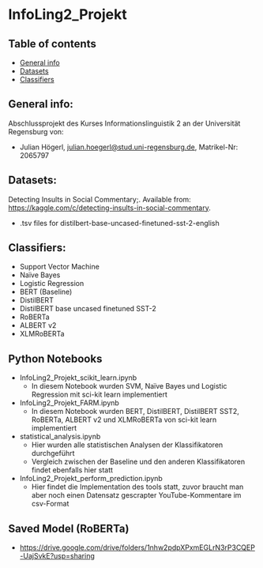 # InfoLing2_Projekt

## Table of contents
* [General info](#general-info)
* [Datasets](#datasets)
* [Classifiers](#classifiers)

## General info:
Abschlussprojekt des Kurses Informationslinguistik 2 an der Universität Regensburg von:
- Julian Högerl, julian.hoegerl@stud.uni-regensburg.de, Matrikel-Nr: 2065797

## Datasets:
Detecting Insults in Social Commentary;. Available from: https://kaggle.com/c/detecting-insults-in-social-commentary.
- .tsv files for distilbert-base-uncased-finetuned-sst-2-english

## Classifiers:
- Support Vector Machine
- Naïve Bayes
- Logistic Regression
- BERT (Baseline)
- DistilBERT
- DistilBERT base uncased finetuned SST-2
- RoBERTa
- ALBERT v2
- XLMRoBERTa

## Python Notebooks
- InfoLing2_Projekt_scikit_learn.ipynb
  - In diesem Notebook wurden SVM, Naïve Bayes und Logistic Regression mit sci-kit learn implementiert
- InfoLing2_Projekt_FARM.ipynb
  - In diesem Notebook wurden BERT, DistilBERT, DistilBERT SST2, RoBERTa, ALBERT v2 und XLMRoBERTa von sci-kit learn implementiert
- statistical_analysis.ipynb
  - Hier wurden alle statistischen Analysen der Klassifikatoren durchgeführt
  - Vergleich zwischen der Baseline und den anderen Klassifikatoren findet ebenfalls hier statt
- InfoLing2_Projekt_perform_prediction.ipynb
  - Hier findet die Implementation des tools statt, zuvor braucht man aber noch einen Datensatz gescrapter YouTube-Kommentare im csv-Format 

## Saved Model (RoBERTa)
- https://drive.google.com/drive/folders/1nhw2pdpXPxmEGLrN3rP3CQEP-UajSvkE?usp=sharing
